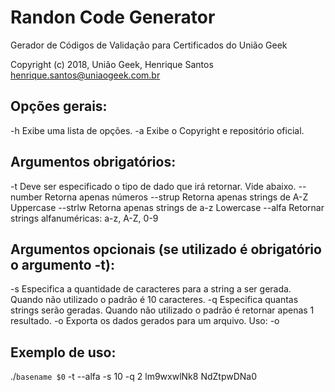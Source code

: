 # Randon Code Generator
Gerador de Códigos de Validação para Certificados do União Geek

Copyright (c) 2018, União Geek, Henrique Santos <henrique.santos@uniaogeek.com.br>

## Opções gerais:
  -h    Exibe uma lista de opções.
  -a    Exibe o Copyright e repositório oficial.
## Argumentos obrigatórios:
  -t <tipo>    Deve ser especificado o tipo de dado que irá retornar. Vide abaixo.
     --number  Retorna apenas números
     --strup   Retorna apenas strings de A-Z Uppercase
     --strlw   Retorna apenas strings de a-z Lowercase
     --alfa    Retornar strings alfanuméricas: a-z, A-Z, 0-9

## Argumentos opcionais (se utilizado é obrigatório o argumento -t):
  -s    Especifica a quantidade de caracteres para a string a ser gerada.
        Quando não utilizado o padrão é 10 caracteres.
  -q    Especifica quantas strings serão geradas.
        Quando não utilizado o padrão é retornar apenas 1 resultado.
  -o <nomedoarquivo>
        Exporta os dados gerados para um arquivo. Uso: -o <nomedoarquivo>
  
## Exemplo de uso: 
  ./`basename $0` -t --alfa -s 10 -q 2
     lm9wxwlNk8
     NdZtpwDNa0
